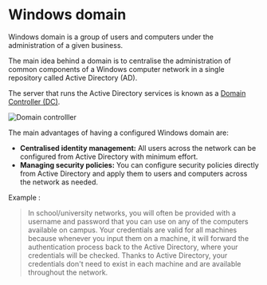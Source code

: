 # Windows domain

Windows domain is a group of users and computers under the administration of a given business.

The main idea behind a domain is to centralise the administration of common components of a Windows computer network in a single repository called Active Directory (AD).

The server that runs the Active Directory services is known as a [Domain Controller (DC)](/knowledge/windows/domaincontroller.md).

![Domain controlller](/knowledge/assets/domaincontroller.pngdomaincontroller.png)

The main advantages of having a configured Windows domain are:

- **Centralised identity management:** All users across the network can be configured from Active Directory with minimum effort.
- **Managing security policies:** You can configure security policies directly from Active Directory and apply them to users and computers across the network as needed.

Example :

> In school/university networks, you will often be provided with a username and password that you can use on any of the computers available on campus. Your credentials are valid for all machines because whenever you input them on a machine, it will forward the authentication process back to the Active Directory, where your credentials will be checked. Thanks to Active Directory, your credentials don't need to exist in each machine and are available throughout the network.
